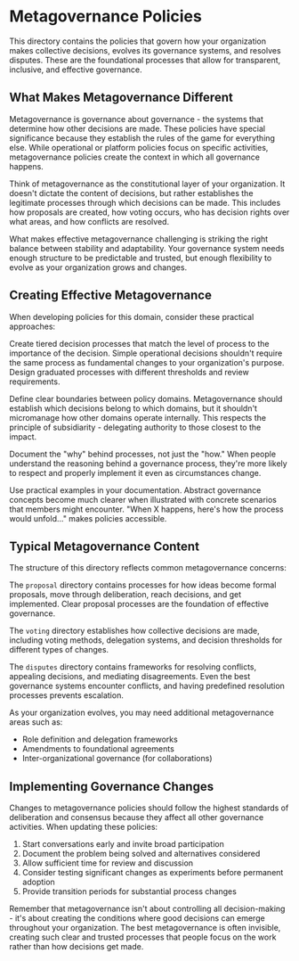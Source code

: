 # Metagovernance Policies

This directory contains the policies that govern how your organization makes collective decisions, evolves its governance systems, and resolves disputes. These are the foundational processes that allow for transparent, inclusive, and effective governance.

## What Makes Metagovernance Different

Metagovernance is governance about governance - the systems that determine how other decisions are made. These policies have special significance because they establish the rules of the game for everything else. While operational or platform policies focus on specific activities, metagovernance policies create the context in which all governance happens.

Think of metagovernance as the constitutional layer of your organization. It doesn't dictate the content of decisions, but rather establishes the legitimate processes through which decisions can be made. This includes how proposals are created, how voting occurs, who has decision rights over what areas, and how conflicts are resolved.

What makes effective metagovernance challenging is striking the right balance between stability and adaptability. Your governance system needs enough structure to be predictable and trusted, but enough flexibility to evolve as your organization grows and changes.

## Creating Effective Metagovernance

When developing policies for this domain, consider these practical approaches:

Create tiered decision processes that match the level of process to the importance of the decision. Simple operational decisions shouldn't require the same process as fundamental changes to your organization's purpose. Design graduated processes with different thresholds and review requirements.

Define clear boundaries between policy domains. Metagovernance should establish which decisions belong to which domains, but it shouldn't micromanage how other domains operate internally. This respects the principle of subsidiarity - delegating authority to those closest to the impact.

Document the "why" behind processes, not just the "how." When people understand the reasoning behind a governance process, they're more likely to respect and properly implement it even as circumstances change.

Use practical examples in your documentation. Abstract governance concepts become much clearer when illustrated with concrete scenarios that members might encounter. "When X happens, here's how the process would unfold..." makes policies accessible.

## Typical Metagovernance Content

The structure of this directory reflects common metagovernance concerns:

The `proposal` directory contains processes for how ideas become formal proposals, move through deliberation, reach decisions, and get implemented. Clear proposal processes are the foundation of effective governance.

The `voting` directory establishes how collective decisions are made, including voting methods, delegation systems, and decision thresholds for different types of changes.

The `disputes` directory contains frameworks for resolving conflicts, appealing decisions, and mediating disagreements. Even the best governance systems encounter conflicts, and having predefined resolution processes prevents escalation.

As your organization evolves, you may need additional metagovernance areas such as:

- Role definition and delegation frameworks
- Amendments to foundational agreements
- Inter-organizational governance (for collaborations)

## Implementing Governance Changes

Changes to metagovernance policies should follow the highest standards of deliberation and consensus because they affect all other governance activities. When updating these policies:

1. Start conversations early and invite broad participation
2. Document the problem being solved and alternatives considered
3. Allow sufficient time for review and discussion
4. Consider testing significant changes as experiments before permanent adoption
5. Provide transition periods for substantial process changes

Remember that metagovernance isn't about controlling all decision-making - it's about creating the conditions where good decisions can emerge throughout your organization. The best metagovernance is often invisible, creating such clear and trusted processes that people focus on the work rather than how decisions get made.
